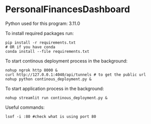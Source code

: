 # PersonalFinancesDashboard

Python used for this program: 3.11.0

To install required packages run:
```
pip install -r requirements.txt
# OR if you have conda
conda install --file requirements.txt
```

To start continous deployment process in the background:
```
nohup ngrok http 8000 &
curl http://127.0.0.1:4040/api/tunnels # to get the public url
nohup python continous_deployment.py &
```

To start application process in the background:
```
nohup streamlit run continous_deployment.py &
```

Useful commands:
```
lsof -i :80 #check what is using port 80
```